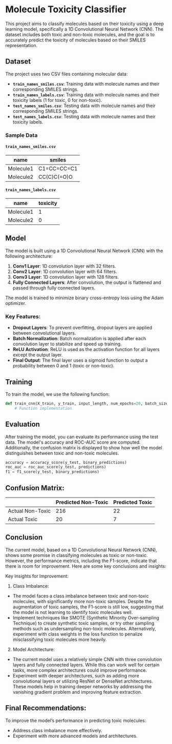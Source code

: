 # Molecule Toxicity Classifier

This project aims to classify molecules based on their toxicity using a deep learning model, specifically a 1D Convolutional Neural Network (CNN). The dataset includes both toxic and non-toxic molecules, and the goal is to accurately predict the toxicity of molecules based on their SMILES representation.

## Dataset

The project uses two CSV files containing molecular data:

- **`train_names_smiles.csv`**: Training data with molecule names and their corresponding SMILES strings.
- **`train_names_labels.csv`**: Training data with molecule names and their toxicity labels (1 for toxic, 0 for non-toxic).
- **`test_names_smiles.csv`**: Testing data with molecule names and their corresponding SMILES strings.
- **`test_names_labels.csv`**: Testing data with molecule names and their toxicity labels.

### Sample Data

#### `train_names_smiles.csv`
| name       | smiles         |
|------------|----------------|
| Molecule1  | C1=CC=CC=C1    |
| Molecule2  | CC(C)C(=O)O    |

#### `train_names_labels.csv`
| name       | toxicity |
|------------|----------|
| Molecule1  | 1        |
| Molecule2  | 0        |

## Model

The model is built using a 1D Convolutional Neural Network (CNN) with the following architecture:

1. **Conv1 Layer**: 1D convolution layer with 32 filters.
2. **Conv2 Layer**: 1D convolution layer with 64 filters.
3. **Conv3 Layer**: 1D convolution layer with 128 filters.
4. **Fully Connected Layers**: After convolution, the output is flattened and passed through fully connected layers.

The model is trained to minimize binary cross-entropy loss using the Adam optimizer.

### Key Features:

- **Dropout Layers**: To prevent overfitting, dropout layers are applied between convolutional layers.
- **Batch Normalization**: Batch normalization is applied after each convolution layer to stabilize and speed up training.
- **ReLU Activation**: ReLU is used as the activation function for all layers except the output layer.
- **Final Output**: The final layer uses a sigmoid function to output a probability between 0 and 1 (toxic or non-toxic).

## Training

To train the model, we use the following function:

```python
def train_cnn(X_train, y_train, input_length, num_epochs=20, batch_size=32, learning_rate=0.001, dropout_rate=0.3):
    # Function implementation
```

## Evaluation
After training the model, you can evaluate its performance using the test data. The model's accuracy and ROC-AUC score are computed. Additionally, the confusion matrix is displayed to show how well the model distinguishes between toxic and non-toxic molecules.

```python
accuracy = accuracy_score(y_test, binary_predictions)
roc_auc = roc_auc_score(y_test, predictions)
f1 = f1_score(y_test, binary_predictions)
```

## Confusion Matrix:
|                | Predicted Non-Toxic | Predicted Toxic |
|----------------|---------------------|-----------------|
| Actual Non-Toxic |         216         |        22       |
| Actual Toxic     |         20          |         7       |

## Conclusion

The current model, based on a 1D Convolutional Neural Network (CNN), shows some promise in classifying molecules as toxic or non-toxic. However, the performance metrics, including the F1-score, indicate that there is room for improvement. Here are some key conclusions and insights:

Key Insights for Improvement:
1. Class Imbalance:

- The model faces a class imbalance between toxic and non-toxic molecules, with significantly more non-toxic samples. Despite the augmentation of toxic samples, the F1-score is still low, suggesting that the model is not learning to identify toxic molecules well.
- Implement techniques like SMOTE (Synthetic Minority Over-sampling Technique) to create synthetic toxic samples, or try other sampling methods such as undersampling non-toxic molecules. Alternatively, experiment with class weights in the loss function to penalize misclassifying toxic molecules more heavily.

2. Model Architecture:

- The current model uses a relatively simple CNN with three convolution layers and fully connected layers. While this can work well for certain tasks, more complex architectures could improve performance.
- Experiment with deeper architectures, such as adding more convolutional layers or utilizing ResNet or DenseNet architectures. These models help in training deeper networks by addressing the vanishing gradient problem and improving feature extraction.

## Final Recommendations:
To improve the model’s performance in predicting toxic molecules:

- Address class imbalance more effectively.
- Experiment with more advanced models and architectures.


